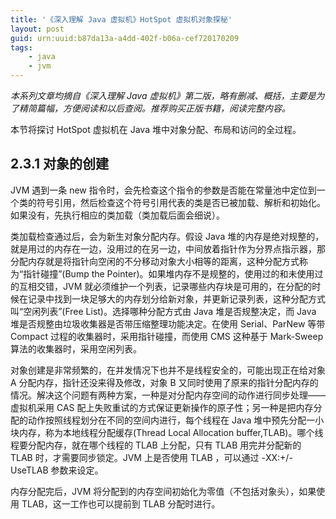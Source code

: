 ```yaml
---
title: '《深入理解 Java 虚拟机》HotSpot 虚拟机对象探秘'
layout: post
guid: urn:uuid:b87da13a-a4dd-402f-b06a-cef720170209
tags:
    - java
    - jvm
---
```


*本系列文章均摘自《深入理解 Java 虚拟机》第二版，略有删减、概括，主要是为了精简篇幅，方便阅读和以后查阅。推荐购买正版书籍，阅读完整内容。*

本节将探讨 HotSpot 虚拟机在 Java 堆中对象分配、布局和访问的全过程。

## 2.3.1 对象的创建
JVM 遇到一条 new 指令时，会先检查这个指令的参数是否能在常量池中定位到一个类的符号引用，然后检查这个符号引用代表的类是否已被加载、解析和初始化。如果没有，先执行相应的类加载（类加载后面会细说）。

类加载检查通过后，会为新生对象分配内存。假设 Java 堆的内存是绝对规整的，就是用过的内存在一边，没用过的在另一边，中间放着指针作为分界点指示器，那分配内存就是将指针向空闲的不分移动对象大小相等的距离，这种分配方式称为“指针碰撞”(Bump the Pointer)。如果堆内存不是规整的，使用过的和未使用过的互相交错，JVM 就必须维护一个列表，记录哪些内存块是可用的，在分配的时候在记录中找到一块足够大的内存划分给新对象，并更新记录列表，这种分配方式叫“空闲列表”(Free List)。选择哪种分配方式由 Java 堆是否规整决定，而 Java 堆是否规整由垃圾收集器是否带压缩整理功能决定。在使用 Serial、ParNew 等带 Compact 过程的收集器时，采用指针碰撞，而使用 CMS 这种基于 Mark-Sweep 算法的收集器时，采用空闲列表。

对象创建是非常频繁的，在并发情况下也并不是线程安全的，可能出现正在给对象 A 分配内存，指针还没来得及修改，对象 B 又同时使用了原来的指针分配内存的情况。解决这个问题有两种方案，一种是对分配内存空间的动作进行同步处理——虚拟机采用 CAS 配上失败重试的方式保证更新操作的原子性；另一种是把内存分配的动作按照线程划分在不同的空间内进行，每个线程在 Java 堆中预先分配一小块内存，称为本地线程分配缓存(Thread Local Allocation buffer,TLAB)。哪个线程要分配内存，就在哪个线程的 TLAB 上分配，只有 TLAB 用完并分配新的 TLAB 时，才需要同步锁定。JVM 上是否使用 TLAB ，可以通过 -XX:+/-UseTLAB 参数来设定。

内存分配完后，JVM 将分配到的内存空间初始化为零值（不包括对象头），如果使用 TLAB，这一工作也可以提前到 TLAB 分配时进行。
